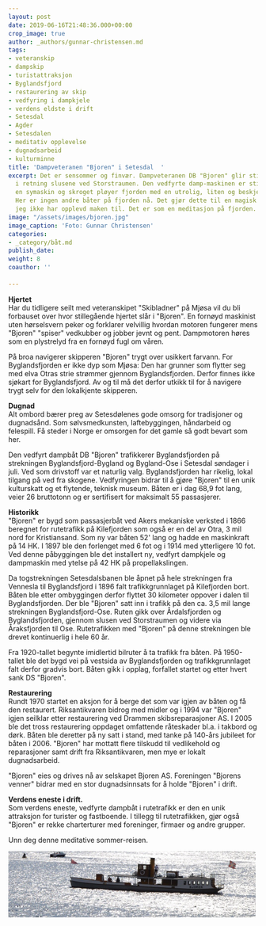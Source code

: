 ```yaml
---
layout: post
date: 2019-06-16T21:48:36.000+00:00
crop_image: true
author: _authors/gunnar-christensen.md
tags:
- veteranskip
- dampskip
- turistattraksjon
- Byglandsfjord
- restaurering av skip
- vedfyring i dampkjele
- verdens eldste i drift
- Setesdal
- Agder
- Setesdalen
- meditativ opplevelse
- dugnadsarbeid
- kulturminne
title: 'Dampveteranen "Bjoren" i Setesdal  '
excerpt: Det er sensommer og finvær. Dampveteranen DB "Bjoren" glir stille på Byglands-fjorden
  i retning slusene ved Storstraumen. Den vedfyrte damp-maskinen er stillegående som
  en symaskin og skroget pløyer fjorden med en utrolig, liten og beskjeden hekksjø.
  Her er ingen andre båter på fjorden nå. Det gjør dette til en magisk og vakker opplevelse
  jeg ikke har opplevd maken til. Det er som en meditasjon på fjorden.
image: "/assets/images/bjoren.jpg"
image_caption: 'Foto: Gunnar Christensen'
categories:
- _category/båt.md
publish_date: 
weight: 8
coauthor: ''

---
```

**Hjertet**  
Har du tidligere seilt med veteranskipet "Skibladner" på Mjøsa vil du bli forbauset over hvor stillegående hjertet slår i "Bjoren". En fornøyd maskinist uten hørselsvern peker og forklarer velvillig hvordan motoren fungerer mens "Bjoren" "spiser" vedkubber og jobber jevnt og pent. Dampmotoren høres som en plystrelyd fra en fornøyd fugl om våren.

På broa navigerer skipperen "Bjoren" trygt over usikkert farvann. For Byglandsfjorden er ikke dyp som Mjøsa: Den har grunner som flytter seg med elva Otras strie strømmer gjennom Byglandsfjorden. Derfor finnes ikke sjøkart for Byglandsfjord. Av og til må det derfor utkikk til for å navigere trygt selv for den lokalkjente skipperen.

**Dugnad**  
Alt ombord bærer preg av Setesdølenes gode omsorg for tradisjoner og dugnadsånd. Som sølvsmedkunsten, laftebyggingen, håndarbeid og felespill. Få steder i Norge er omsorgen for det gamle så godt bevart som her.

Den vedfyrt dampbåt DB "Bjoren" trafikkerer Byglandsfjorden på strekningen Byglandsfjord-Bygland og Bygland-Ose i Setesdal søndager i juli. Ved som drivstoff var et naturlig valg. Byglandsfjorden har rikelig, lokal tilgang på ved fra skogene. Vedfyringen bidrar til å gjøre "Bjoren" til en unik kulturskatt og et flytende, teknisk museum. Båten er i dag 68,9 fot lang, veier 26 bruttotonn og er sertifisert for maksimalt 55 passasjerer.

**Historikk**  
"Bjoren" er bygd som passasjerbåt ved Akers mekaniske verksted i 1866 beregnet for rutetrafikk på Kilefjorden som også er en del av Otra, 3 mil nord for Kristiansand. Som ny var båten 52' lang og hadde en maskinkraft på 14 HK. I 1897 ble den forlenget med 6 fot og i 1914 med ytterligere 10 fot. Ved denne påbyggingen ble det installert ny, vedfyrt dampkjele og dampmaskin med ytelse på 42 HK på propellakslingen.

Da togstrekningen Setesdalsbanen ble åpnet på hele strekningen fra Vennesla til Byglandsfjord i 1896 falt trafikkgrunnlaget på Kilefjorden bort. Båten ble etter ombyggingen derfor flyttet 30 kilometer oppover i dalen til Byglandsfjorden. Der ble "Bjoren" satt inn i trafikk på den ca. 3,5 mil lange strekningen Byglandsfjord-Ose. Ruten gikk over Årdalsfjorden og Byglandsfjorden, gjennom slusen ved Storstraumen og videre via Åraksfjorden til Ose. Rutetrafikken med "Bjoren" på denne strekningen ble drevet kontinuerlig i hele 60 år.

Fra 1920-tallet begynte imidlertid bilruter å ta trafikk fra båten. På 1950-tallet ble det bygd vei på vestsida av Byglandsfjorden og trafikkgrunnlaget falt derfor gradvis bort. Båten gikk i opplag, forfallet startet og etter hvert sank DS "Bjoren".

**Restaurering**  
Rundt 1970 startet en aksjon for å berge det som var igjen av båten og få den restaurert. Riksantikvaren bidrog med midler og i 1994 var "Bjoren" igjen seilklar etter restaurering ved Drammen skibsreparasjoner AS. I 2005 ble det tross restaurering oppdaget omfattende råteskader bl.a. i takbord og dørk. Båten ble deretter på ny satt i stand, med tanke på 140-års jubileet for båten i 2006. "Bjoren" har mottatt flere tilskudd til vedlikehold og reparasjoner samt drift fra Riksantikvaren, men mye er lokalt dugnadsarbeid.

"Bjoren" eies og drives nå av selskapet Bjoren AS. Foreningen "Bjorens venner" bidrar med en stor dugnadsinnsats for å holde "Bjoren" i drift.

**Verdens eneste i drift.**  
Som verdens eneste, vedfyrte dampbåt i rutetrafikk er den en unik attraksjon for turister og fastboende. I tillegg til rutetrafikken, gjør også "Bjoren" er rekke charterturer med foreninger, firmaer og andre grupper.

Unn deg denne meditative sommer-reisen.

![](/assets/images/bjoren-1.jpg)